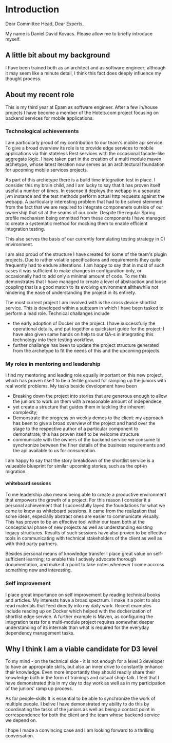 # Introduction
Dear Committee Head, Dear Experts,

My name is Daniel David Kovacs. Please allow me to briefly introduce myself.

## A little bit about my background
I have been trained both as an architect and as software engineer; although it may seem like a minute detail, I think this fact does deeply influence my thought process.

## About my recent role
This is my third year at Epam as software engineer. After a few in/house projects I have become a member of the Hotels.com project focusing on backend services for mobile applications.

### Technological achievements
I am particularly proud of my contribution to our team's mobile api service. To give a broad overview its role is to provide edge services to mobile applications via thin stateless Rest services with the occasional facade-like aggregate logic. I have taken part in the creation of a multi module maven archetype, whose latest iteration now serves as an architectural foundation for upcoming mobile services projects.

As part of this archetype there is a build time integration test in place. I consider this my brain child, and I am lucky to say that it has proven itself useful a number of times. In essense it deploys the webapp in a separate jvm instance and the test methods perform actual http requests against the webapp. A particularly interesting problem that had to be solved stemmed from the fact that we are required to integrate componenets outside of our ownership that sit at the seams of our code. Despite the regular Spring profile mechanism being ommitted from these components I have managed to create a systematic method for mocking them to enable efficient integration testing.

This also serves the basis of our currently formulating testing strategy in CI environment.

I am also proud of the structure I have created for some of the team's plugin projects. Due to rather volatile specifications and requirements they quite frequently had to endure alterations. I am happy to say that in most of such cases it was sufficient to make changes in configuration only, or occasionally had to add only a minimal amount of code. To me this demonstrates that I have managed to create a level of abstraction and loose coupling that is a good match to its evolving environment allthewhile not hindering the ease of understanding the project in its entirety.

The most current project I am involved with is the cross device shortlist service. This is developed within a subteam in which I have been tasked to perform a lead role. Technical challanges include

- the early adoption of Docker on the project. I have successfully the operational details, and put together a quickstart guide for the project; I  have also given same hands on help to our QA-s in integrating this technology into their testing workflow.
- further challange has been to update the project structure generated from the archetype to fit the needs of this and the upcoming projects.

### My roles in mentoring and leadership
I find my mentoring and leading role equally important on this new project, which has proven itself to be a fertile ground for ramping up the juniors with real world problems. My tasks beside development have been

- Breaking down the project into stories that are generous enough to allow the juniors to work on them with a reasonable amount of independece,
- yet create a structure that guides them in tackling the inherent complexity; 
- Demonstrate the progress on weekly demos to the client: my approach has been to give a broad overview of the project and hand over the stage to the respective author of a particular component to demonstrate; this has proven itself to be welcome structure
- communicate with the owners of the backend service we consume to synchronize between the finer details of the business requirements and the api available to us for consumption.
 
I am happy to say that the story breakdown of the shortlist service is a valueable blueprint for similar upcoming stories, such as the opt-in migration.

#### whiteboard sessions
To me leadership also means being able to create a productive environment that empowers the growth of a project. For this reason I consider it a personal achievement that I successfully layed the foundations for what we came to know as whiteboard sessions. It came from the realization that some ideas, especially abstract ones are easier to communicate visually. This has proven to be an effective tool within our team both at the conceptional phase of new projects as well as understanding existing legacy structures. Results of such sessions have also proven to be effective tools in communicating with technical stakeholders of the client as well as with third party partners.

Besides personal means of knowledge transfer I place great value on self-sufficient learning; to enable this I actively advocate thorough documentation, and make it a point to take notes whenever I come accross something new and interesting.

### Self improvement
I place great importance on self improvement by reading technical books and articles. My interests have a broad spectrum. I make it a point to also read materials that feed directly into my daily work. Recent examples include reading up on Docker which helped with the dockerization of shortlist edge service. A further example is Maven, as configuring the integration tests for a multi-module project requires somewhat deeper understanding of its internals than what is required for the everyday dependency management tasks.

## Why I think I am a viable candidate for D3 level
To my mind - on the technical side - it is not enough for a level 3 developer to have an appropriate skills, but also an inner drive to constantly enhance their knowledge. Even more importantly they should readily share their knowledge both in the form of trainings and casual shop-talk. I feel that I have demonstrated this in my day to day work as well as in my participation of the juniors' ramp up process.

As for people-skills It is essential to be able to synchronize the work of multiple people. I belive I have demonstrated my ability to do this by coordinating the tasks of the juniors as well as being a contact point in correspondence for both the client and the team whose backend service we depend on.

I hope I made a convincing case and I am looking forward to a thrilling conversation.

